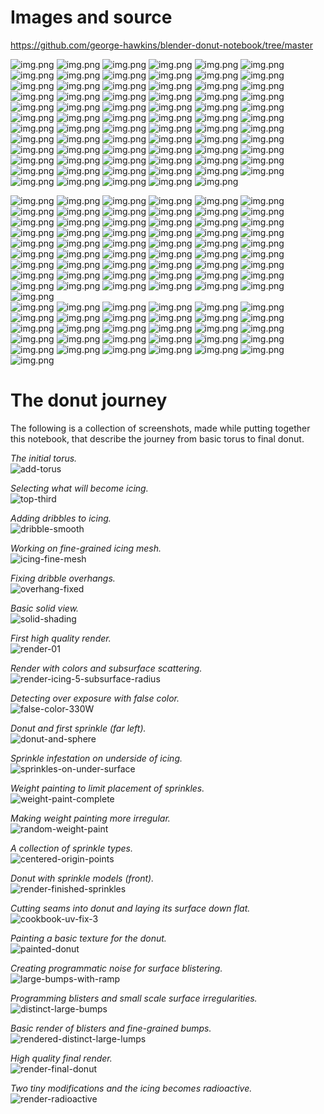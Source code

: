 # Images and source
https://github.com/george-hawkins/blender-donut-notebook/tree/master

![img.png](default-layout.png)
![img.png](physics.png)
![img.png](play.png)
![img.png](monkey.png)
![img.png](add-torus.png)
![img.png](object-mode.png)
![img.png](proportional.png)
![img.png](selected.png)
![img.png](influence.png)
![img.png](subdivision.png)
![img.png](x-ray.png)
![img.png](top-third.png)
![img.png](torus-001.png)
![img.png](icing-edge.png)
![img.png](clip-start.png)
![img.png](solidify.png)
![img.png](raised-icing.png)
![img.png](solidify-first.png)
![img.png](rounded-edge.png)
![img.png](solidify-disable.png)
![img.png](icing-mesh.png)
![img.png](subdivide.png)
![img.png](submarine-edges.png)
![img.png](face-snap.png)
![img.png](submarine-face-snap.png)
![img.png](natural-edge-icing.png)
![img.png](extrude.png)
![img.png](dribble-jaggy.png)
![img.png](dribble-smooth.png)
![img.png](dribble-hanging.png)
![img.png](dribble-crease.png)
![img.png](archive-unticked.png)
![img.png](apply.png)
![img.png](subdivision-applied.png)
![img.png](icing-fine-mesh.png)
![img.png](inflate.png)
![img.png](overhang.png)
![img.png](overhang-fixed.png)
![img.png](solid-shading.png)
![img.png](camera-and-light.png)
![img.png](donut-shadow.png)
![img.png](3d-cursor.png)
![img.png](plane.png)
![img.png](scene-donut-expanded.png)
![img.png](raised-donut.png)
![img.png](default-shadow.png)
![img.png](light-data-properties.png)
![img.png](contact-shadows.png)
![img.png](cycles.png)
![img.png](preferences-cuda.png)
![img.png](cycles-donut.png)
![img.png](path-tracing-samples.png)
![img.png](camera-view.png)
![img.png](status-bar.png)
![img.png](camera-to-view.png)
![img.png](light-far-off.png)
![img.png](material-properties.png)
![img.png](icing-material.png)
![img.png](overlays-on.png)
![img.png](show-overlay.png)
![img.png](overlay-off.png)
![img.png](resize-cursor.png)
![img.png](cross-hair-cursor.png)
![img.png](light-split-view.png)
![img.png](false-color-over-exposed-500W.png)
![img.png](false-color-330W.png)
![img.png](denoising-data.png)
![img.png](compositing.png)
![img.png](image-editor.png)
![img.png](menu-render-result.png)
![img.png](reconnect.png)

![img.png](collection-organized.png)
![img.png](collection-mistake.png)
![img.png](donut-and-sphere.png)
![img.png](sphere-grab.png)
![img.png](sphere-extruded.png)
![img.png](sphere-flattened-ends.png)
![img.png](sprinkle-shade-smooth.png)
![img.png](emitter.png)
![img.png](instance-object.png)
![img.png](sprinkles-on-under-surface.png)
![img.png](weight-paint.png)
![img.png](disable-realtime-particles.png)
![img.png](weight-paint-complete.png)
![img.png](vertex-groups.png)
![img.png](weight-paint-vertex-group.png)
![img.png](unlit-donut.png)
![img.png](blue-sprinkles.png)
![img.png](shading-workspace.png)
![img.png](material-preview-options.png)
![img.png](bsdf-node.png)
![img.png](random-color.png)
![img.png](colorramp.png)
![img.png](colorramp-pastel.png)
![img.png](colorramp-constant-interpolation.png)
![img.png](chalky-sprinkles.png)
![img.png](long-sprinkle.png)
![img.png](render-as-collection.png)
![img.png](long-and-short-sprinkles.png)
![img.png](loop-cut.png)
![img.png](deformed-sprinkle.png)
![img.png](deformed-sprikle-ends.png)
![img.png](extrude-and-rotate.png)
![img.png](five-sprinkle-shapes.png)
![img.png](origin-points.png)
![img.png](centered-origin-points.png)
![img.png](donut-origin-centered-sprinkles.png)
![img.png](random-seed.png)
![img.png](preview.png)
![img.png](too-many-balls.png)
![img.png](collection-counts-initial.png)
![img.png](strange-counts.png)
![img.png](pick-random.png)
![img.png](keyframe.png)
![img.png](texture-painting-workspace.png)
![img.png](donut-unselected-for-texture-painting.png)
![img.png](new-texture-image.png)
![img.png](image-texture-node.png)
![img.png](uv-issues-top.png)
![img.png](uv-issues-tube.png)
![img.png](cookbook-uv-fix-1.png)
![img.png](cookbook-uv-fix-2.png)
![img.png](cookbook-uv-fix-2.1.png)
![img.png](cookbook-uv-fix-3.png)
![img.png](cookbook-uv-fix-4.png)
![img.png](cookbook-uv-fix-5.png)  
![img.png](cookbook-uv-fix-6.png)
![img.png](cookbook-uv-fix-7.png)
![img.png](brush-mask-texture.png)
![img.png](texture-mask.png)
![img.png](completed-belt.png) 
![img.png](bad-seam.png)
![img.png](painted-donut.png)
![img.png](noise-texture.png)
![img.png](node-wrangler-addon.png)
![img.png](fac-output.png)
![img.png](scale-25-before.png)
![img.png](texture-coordinate-result.png)
![img.png](bump-node-setup.png)
![img.png](bumps-rendered-view.png)
![img.png](bad-bump-displadement-scale.png)
![img.png](scaled-bump-displacement.png)
![img.png](large-scale-displacement.png)
![img.png](blend-mix-fac-0.5.png)
![img.png](blend-add-fac-1.png)
![img.png](mixed-displacement.png)
![img.png](large-bump-color-ramp-node.png)
![img.png](large-bumps-with-ramp.png)
![img.png](distinct-large-bumps.png)
![img.png](rendered-distinct-large-lumps.png)
![img.png](final-node-layout.png)
![img.png](fewer-but-larger-sprinkles.png)
![img.png](super-sized-balls.png)
![img.png](random-weight-paint.png)
![img.png](irregular-sprinkle-distribution.png)
![img.png](subsurface-and-color-changes.png)
![img.png](white-belt-correction.png)

The donut journey
=================

The following is a collection of screenshots, made while putting together this notebook, that describe the journey from basic torus to final donut.

_The initial torus._  
![add-torus](add-torus.png)

_Selecting what will become icing._  
![top-third](top-third.png)

_Adding dribbles to icing._  
![dribble-smooth](dribble-smooth.png)

_Working on fine-grained icing mesh._  
![icing-fine-mesh](icing-fine-mesh.png)

_Fixing dribble overhangs._  
![overhang-fixed](overhang-fixed.png)

_Basic solid view._  
![solid-shading](solid-shading.png)

_First high quality render._  
![render-01](render-01.png)

_Render with colors and subsurface scattering._  
![render-icing-5-subsurface-radius](render-icing-5-subsurface-radius.png)

_Detecting over exposure with false color._  
![false-color-330W](false-color-330W.png)

_Donut and first sprinkle (far left)._  
![donut-and-sphere](donut-and-sphere.png)

_Sprinkle infestation on underside of icing._  
![sprinkles-on-under-surface](sprinkles-on-under-surface.png)

_Weight painting to limit placement of sprinkles._  
![weight-paint-complete](weight-paint-complete.png)

_Making weight painting more irregular._  
![random-weight-paint](random-weight-paint.png)

_A collection of sprinkle types._  
![centered-origin-points](centered-origin-points.png)

_Donut with sprinkle models (front)._  
![render-finished-sprinkles](render-finished-sprinkles.png)

_Cutting seams into donut and laying its surface down flat._  
![cookbook-uv-fix-3](cookbook-uv-fix-3.png)

_Painting a basic texture for the donut._  
![painted-donut](painted-donut.png)

_Creating programmatic noise for surface blistering._  
![large-bumps-with-ramp](large-bumps-with-ramp.png)

_Programming blisters and small scale surface irregularities._  
![distinct-large-bumps](distinct-large-bumps.png)

_Basic render of blisters and fine-grained bumps._  
![rendered-distinct-large-lumps](rendered-distinct-large-lumps.png)

_High quality final render._  
![render-final-donut](render-final-donut.png)

_Two tiny modifications and the icing becomes radioactive._  
![render-radioactive](render-radioactive.png)
